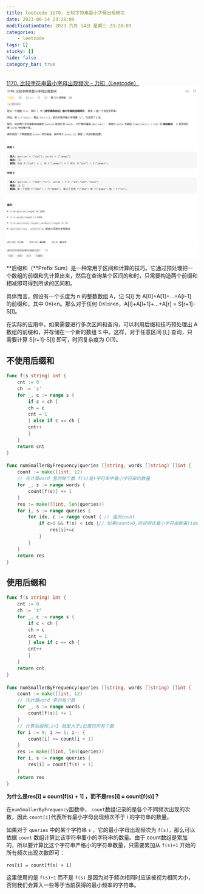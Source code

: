 ```yaml
---
title: leetcode 1170. 比较字符串最小字母出现频次
date: 2023-06-14 23:28:09
modificationDate: 2023 六月 14日 星期三 23:28:09
categories: 
	- leetcode
tags: []
sticky: []
hide: false
category_bar: true
---
```

[1170. 比较字符串最小字母出现频次 - 力扣（Leetcode）](https://leetcode.cn/problems/compare-strings-by-frequency-of-the-smallest-character/description/)
![](../../imgs/Pasted%20image%2020230614235423.png)

**后缀和（**Prefix Sum）是一种常用于区间和计算的技巧。它通过预处理把一个数组的前缀和先计算出来，然后在查询某个区间的和时，只需要构造两个前缀和相减即可得到所求的区间和。

具体而言，假设有一个长度为 n 的整数数组 A，记 S[i] 为 A[0]+A[1]+...+A[i-1] 的前缀和，其中 0≤i<n。那么对于任何 0≤l≤r<n，A[l]+A[l+1]+...+A[r] = S[r+1]-S[l]。

在实际的应用中，如果需要进行多次区间和查询，可以利用后缀和技巧预处理出 A 数组的前缀和，并存储在一个新的数组 S 中。这样，对于任意区间 [l,] 查询，只需要计算 S[r+1]-S[l] 即可，时间复杂度为 O(1)。


## 不使用后缀和
```go
func f(s string) int {
    cnt := 0
    ch := 'z'
    for _, c := range s {
        if c < ch {
        ch = c
        cnt = 1
        } else if c == ch {
        cnt++
        }
    }
    return cnt
}

func numSmallerByFrequency(queries []string, words []string) []int {
    count := make([]int, 12)
    // 先计算word 里的每个数 f(s)是s字符串中最小字符串的数量
    for _, s := range words {
        count[f(s)] += 1
    }
    res := make([]int, len(queries))
    for i, s := range queries {
        for idx, c := range count { // 遍历count
            if c>0 && f(s) < idx {// 如果count>0,则说明该最小字符串数量(idx) 的个数为c。需要将res 加上这个数量c
                res[i]+=c
            }
        }
    }
    return res
}


```

## 使用后缀和
```go
func f(s string) int {
    cnt := 0
    ch := 'z'
    for _, c := range s {
        if c < ch {
        ch = c
        cnt = 1
        } else if c == ch {
        cnt++
        }
    }
    return cnt
}

func numSmallerByFrequency(queries []string, words []string) []int {
    count := make([]int, 12)
    // 先计算word 里的每个数
    for _, s := range words {
        count[f(s)] += 1
    }
    // 计算后缀和,i+1 就是大于i位置的所有个数
    for i := 9; i >= 1; i-- {
        count[i] += count[i + 1]
    }
    res := make([]int, len(queries))
    for i, s := range queries {
        res[i] = count[f(s) + 1]
    }
    return res
}

```

**为什么是res[i] = count[f(s) + 1] ，而不是res[i] = count[f(s)]？**

在`numSmallerByFrequency`函数中， `count`数组记录的是各个不同频次出现的次数，因此 `count[i]`代表所有最小字母出现频次不于 i 的字符串的数量。

如果对于 `queries` 中的某个字符串 `s` ，它的最小字母出现频次为 `f(s)`，那么可以依据 `count` 数组计算比该字符串要小的字符串的数量。由于 count数组是累加的，所以要计算比这个字符串严格小的字符串数量，只需要累加从 `f(s)+1` 开始的所有频次出现次数即可：


`res[i] = count[f(s) + 1]`

这里使用的是 `f(s)+1` 而不是 `f(s)` 是因为对于频次相同时应该被视为相同大小，否则我们会算入一些等于当前获得的最小频率的字符串。